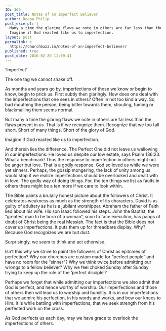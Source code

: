 ```yaml
---
ID: 369
post_title: Notes of an Imperfect Believer
author: Deepa Philip
post_excerpt: |
  Many a time the glaring flaws we note in others are far less than the flaws present in us. That is if we recognize them. Recognize that we too fall short. Short of many things. Short of the glory of God.
  Imagine if God reacted like us to imperfection.
layout: post
permalink: >
  https://churchbuzz.in/notes-of-an-imperfect-believer/
published: true
post_date: 2016-02-29 11:09:41
---
```

‘Imperfect’

The one tag we cannot shake off.

As months and years go by, imperfections of those we know or begin to know, begin to prick us. First subtly then glaringly. How does one deal with the imperfections that one sees in others? Often in not too kind a way. So, bad mouthing the person, being bitter towards them, shouting, fuming or blackmailing them seems normal.

But many a time the glaring flaws we note in others are far less than the flaws present in us. That is if we recognize them. Recognize that we too fall short. Short of many things. Short of the glory of God.

Imagine if God reacted like us to imperfection.

And therein lies the difference. The Perfect One did not leave us wallowing in our imperfections. He loved us despite our low estate, says Psalm 136:23. What a benchmark! Thus the response to imperfection in others might not be anger but love. That is a godly response. God so loved us while we were yet sinners. Perhaps, the gossip mongering, the lack of unity among us would stop if we realize imperfections should be overlooked and dealt with in love. The godly way of doing things. For, the ten things we list as faults in others there might be a ten more if we care to look within.

The Bible paints a brutally honest picture about the followers of Christ. It celebrates weakness as much as the strength of its characters. David is as guilty of adultery as he is a jubilant worshipper. Abraham the father of Faith lied about his wife. His son Isaac followed his steps. John the Baptist, the “greatest man to be born of a woman”, soon to face execution, has pangs of doubt of Christ being the real Messiah. The fact is that the Bible does not cover up imperfections. It puts them up for threadbare display. Why? Because God recognizes we are but dust.

Surprisingly, we seem to think and act otherwise.

Isn’t this why we strive to paint the followers of Christ as epitomes of perfection? Why our churches are custom made for “perfect people” and have no room for the “sinner”? Why we think twice before admitting our wrongs to a fellow believer? Why we feel choked Sunday after Sunday trying to keep up the role of the ‘perfect disciple’?

Perhaps we forget that while admitting our imperfections we also admit that God is perfect, and hence worthy of worship. Our imperfections and those of others then will lead us to worship and humility. It is in our imperfections that we admire his perfection, in his words and works, and bow our knees to Him. It is while battling with imperfections, that we seek strength from his perfected work on the cross.

As God perfects us each day, may we have grace to overlook the imperfections of others.